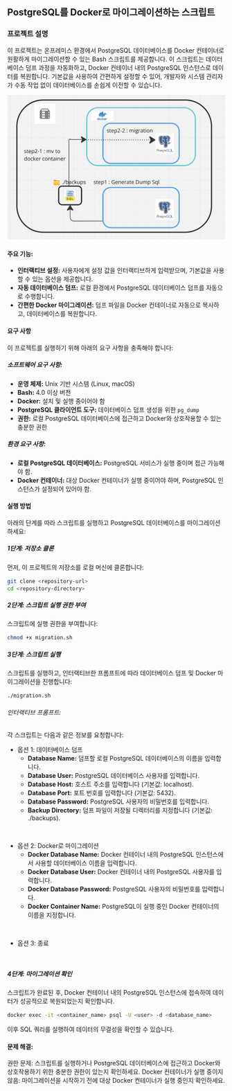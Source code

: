 ## **PostgreSQL를 Docker로 마이그레이션하는 스크립트**

### 프로젝트 설명

이 프로젝트는 온프레미스 환경에서 PostgreSQL 데이터베이스를 Docker 컨테이너로 원활하게 마이그레이션할 수 있는 Bash 스크립트를 제공합니다. 이 스크립트는 데이터베이스 덤프 과정을 자동화하고, Docker 컨테이너 내의 PostgreSQL 인스턴스로 데이터를 복원합니다. 기본값을 사용하여 간편하게 설정할 수 있어, 개발자와 시스템 관리자가 수동 작업 없이 데이터베이스를 손쉽게 이전할 수 있습니다.

![alt text](image.png)

#### 주요 기능:
- **인터랙티브 설정:** 사용자에게 설정 값을 인터랙티브하게 입력받으며, 기본값을 사용할 수 있는 옵션을 제공합니다.
- **자동 데이터베이스 덤프:** 로컬 환경에서 PostgreSQL 데이터베이스 덤프를 자동으로 수행합니다.
- **간편한 Docker 마이그레이션:** 덤프 파일을 Docker 컨테이너로 자동으로 복사하고, 데이터베이스를 복원합니다.

#### 요구 사항

이 프로젝트를 실행하기 위해 아래의 요구 사항을 충족해야 합니다:

##### 소프트웨어 요구 사항:
- **운영 체제:** Unix 기반 시스템 (Linux, macOS)
- **Bash:** 4.0 이상 버전
- **Docker:** 설치 및 실행 중이어야 함
- **PostgreSQL 클라이언트 도구:** 데이터베이스 덤프 생성을 위한 `pg_dump`
- **권한:** 로컬 PostgreSQL 데이터베이스에 접근하고 Docker와 상호작용할 수 있는 충분한 권한

##### 환경 요구 사항:
- **로컬 PostgreSQL 데이터베이스:** PostgreSQL 서비스가 실행 중이며 접근 가능해야 함.
- **Docker 컨테이너:** 대상 Docker 컨테이너가 실행 중이어야 하며, PostgreSQL 인스턴스가 설정되어 있어야 함.

#### 실행 방법

아래의 단계를 따라 스크립트를 실행하고 PostgreSQL 데이터베이스를 마이그레이션하세요:

##### 1단계: 저장소 클론

먼저, 이 프로젝트의 저장소를 로컬 머신에 클론합니다:

```bash
git clone <repository-url>
cd <repository-directory>
```

##### 2단계: 스크립트 실행 권한 부여
스크립트에 실행 권한을 부여합니다:

```bash
chmod +x migration.sh
```

##### 3단계: 스크립트 실행
스크립트를 실행하고, 인터랙티브한 프롬프트에 따라 데이터베이스 덤프 및 Docker 마이그레이션을 진행합니다:

```bash
./migration.sh
```

###### 인터랙티브 프롬프트:
각 스크립트는 다음과 같은 정보를 요청합니다:
- 옵션 1: 데이터베이스 덤프
    - **Database Name:** 덤프할 로컬 PostgreSQL 데이터베이스의 이름을 입력합니다.
    - **Database User:** PostgreSQL 데이터베이스 사용자를 입력합니다.
    - **Database Host:** 호스트 주소를 입력합니다 (기본값: localhost).
    - **Database Port:** 포트 번호를 입력합니다 (기본값: 5432).
    - **Database Password:** PostgreSQL 사용자의 비밀번호를 입력합니다.
    - **Backup Directory:** 덤프 파일이 저장될 디렉터리를 지정합니다 (기본값: ./backups).
<br>

- 옵션 2: Docker로 마이그레이션
    - **Docker Database Name:** Docker 컨테이너 내의 PostgreSQL 인스턴스에서 사용할 데이터베이스 이름을 입력합니다.
    - **Docker Database User:** Docker 컨테이너 내의 PostgreSQL 사용자를 입력합니다.
    - **Docker Database Password:** PostgreSQL 사용자의 비밀번호를 입력합니다.
    - **Docker Container Name:** PostgreSQL이 실행 중인 Docker 컨테이너의 이름을 지정합니다.
<br>

- 옵션 3: 종료
<br>

##### 4단계: 마이그레이션 확인
스크립트가 완료된 후, Docker 컨테이너 내의 PostgreSQL 인스턴스에 접속하여 데이터가 성공적으로 복원되었는지 확인합니다.

```bash
docker exec -it <container_name> psql -U <user> -d <database_name>
```

이후 SQL 쿼리를 실행하여 데이터의 무결성을 확인할 수 있습니다.

#### 문제 해결:

권한 문제: 스크립트를 실행하거나 PostgreSQL 데이터베이스에 접근하고 Docker와 상호작용하기 위한 충분한 권한이 있는지 확인하세요.
Docker 컨테이너가 실행 중이지 않음: 마이그레이션을 시작하기 전에 대상 Docker 컨테이너가 실행 중인지 확인하세요.
